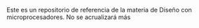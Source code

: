 Este es un repositorio de referencia de la materia de Diseño con microprocesadores. No se acrualizará más

